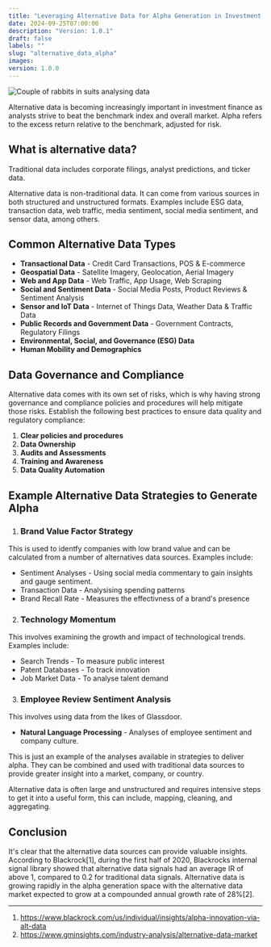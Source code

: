 ```yaml
---
title: "Leveraging Alternative Data for Alpha Generation in Investment Strategies"
date: 2024-09-25T07:00:00
description: "Version: 1.0.1"
draft: false
labels: ""
slug: "alternative_data_alpha"
images: 
version: 1.0.0
---
```


<img class="preview" src="../../images/alternative_data_alpha.jpg" alt="Couple of rabbits in suits analysing data">



Alternative data is becoming increasingly important in investment finance as analysts strive to beat the benchmark index and overall market. Alpha refers to the excess return relative to the benchmark, adjusted for risk.


## What is alternative data?
Traditional data includes corporate filings, analyst predictions, and ticker data.

Alternative data is non-traditional data. It can come from various sources in both structured and unstructured formats. Examples include ESG data, transaction data, web traffic, media sentiment, social media sentiment, and sensor data, among others.

## Common Alternative Data Types
+ **Transactional Data** - Credit Card Transactions, POS & E-commerce
+ **Geospatial Data** - Satellite Imagery, Geolocation, Aerial Imagery
+ **Web and App Data** - Web Traffic, App Usage, Web Scraping
+ **Social and Sentiment Data** - Social Media Posts, Product Reviews & Sentiment Analysis
+ **Sensor and IoT Data** - Internet of Things Data, Weather Data & Traffic Data
+ **Public Records and Government Data** - Government Contracts, Regulatory Filings
+ **Environmental, Social, and Governance (ESG) Data**
+ **Human Mobility and Demographics**


## Data Governance and Compliance

Alternative data comes with its own set of risks, which is why having strong governance and compliance policies and procedures will help mitigate those risks. Establish the following best practices to ensure data quality and regulatory compliance:

1. **Clear policies and procedures**
2. **Data Ownership**
3. **Audits and Assessments**
4. **Training and Awareness**
5. **Data Quality Automation**


## Example Alternative Data Strategies to Generate Alpha

1. ### Brand Value Factor Strategy

This is used to identfy companies with low brand value and can be calculated from a number of alternatives data sources. Examples include:

+ Sentiment Analyses - Using social media commentary to gain insights and gauge sentiment.
+ Transaction Data - Analysising spending patterns
+ Brand Recall Rate - Measures the effectivness of a brand's presence 

2. ### Technology Momentum

This involves examining the growth and impact of technological trends. Examples include:

+ Search Trends - To measure public interest
+ Patent Databases - To track innovation
+ Job Market Data - To analyse talent demand

3. ### Employee Review Sentiment Analysis

This involves using data from the likes of Glassdoor.

+ **Natural Language Processing** - Analyses of employee sentiment and company culture.

This is just an example of the analyses available in strategies to deliver alpha. They can be combined and used with traditional data sources to provide greater insight into a market, company, or country.

Alternative data is often large and unstructured and requires intensive steps to get it into a useful form, this can include, mapping, cleaning, and aggregating.

## Conclusion

It's clear that the alternative data sources can provide valuable insights. According to Blackrock[1], during the first half of 2020, Blackrocks internal signal library showed that alternative data signals had an average IR of above 1, compared to 0.2 for traditional data signals. Alternative data is growing rapidly in the alpha generation space with the alternative data market expected to grow at a compounded annual growth rate of 28%[2].

----

1. https://www.blackrock.com/us/individual/insights/alpha-innovation-via-alt-data
2. https://www.gminsights.com/industry-analysis/alternative-data-market

